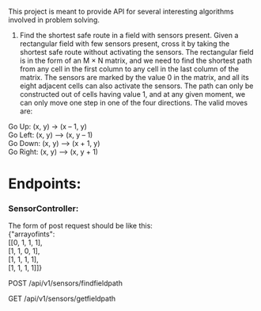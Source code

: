 This project is meant to provide API for several interesting algorithms 
involved in problem solving.

1. Find the shortest safe route in a field with sensors present. Given a rectangular
   field with few sensors present, cross it by taking the shortest safe route without
   activating the sensors. The rectangular field is in the form of an M × N matrix,
   and we need to find the shortest path from any cell in the first column 
   to any cell in the last column of the matrix. The sensors are marked by the 
   value 0 in the matrix, and all its eight adjacent cells can also activate the 
   sensors. The path can only be constructed out of cells having value 1, 
   and at any given moment, we can only move one step in one of the four directions. 
   The valid moves are:

Go Up: (x, y) -> (x – 1, y)\
Go Left: (x, y) —> (x, y – 1)\
Go Down: (x, y) —> (x + 1, y)\
Go Right: (x, y) —> (x, y + 1)

# Endpoints:

### SensorController:
The form of post request should be like this:\
{"arrayofints":\
[[0, 1, 1, 1],\
 [1, 1, 0, 1],\
 [1, 1, 1, 1],\
 [1, 1, 1, 1]]}

POST /api/v1/sensors/findfieldpath

GET /api/v1/sensors/getfieldpath



